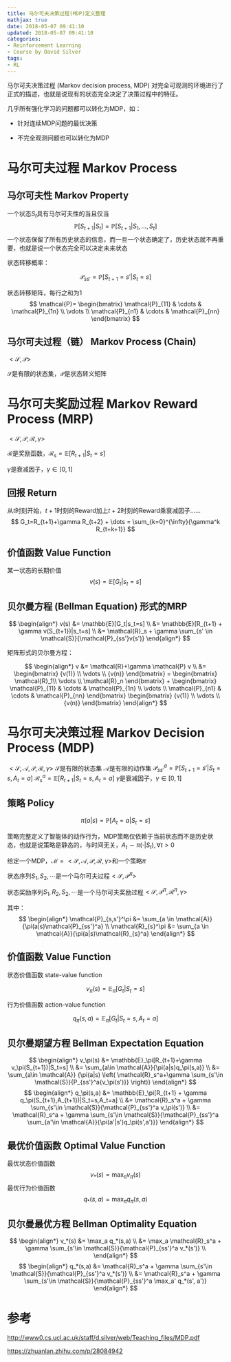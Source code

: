 ```yaml
---
title: 马尔可夫决策过程(MDP)定义整理
mathjax: true
date: 2018-05-07 09:41:10
updated: 2018-05-07 09:41:10
categories:
- Reinforcement Learning
- Course by David Silver
tags:
- RL
---
```


马尔可夫决策过程 (Markov decision process, MDP) 对完全可观测的环境进行了正式的描述，也就是说现有的状态完全决定了决策过程中的特征。

几乎所有强化学习的问题都可以转化为MDP，如：

- 针对连续MDP问题的最优决策

- 不完全观测问题也可以转化为MDP

# 马尔可夫过程 Markov Process

## 马尔可夫性 Markov Property

一个状态$S_t$具有马尔可夫性的当且仅当
$$
\mathbb{P}[S_{t+1}|S_t] = \mathbb{P}[S_{t+1}|S_1, \dots , S_t]
$$
一个状态保留了所有历史状态的信息，而一旦一个状态确定了，历史状态就不再重要，也就是说一个状态完全可以决定未来状态

状态转移概率：

$$
\mathcal{P}_{ss'}=\mathbb{P}[S_{t+1}=s'|S_t=s]
$$

状态转移矩阵，每行之和为1
$$
\mathcal{P}=
\begin{bmatrix}
\mathcal{P}_{11} & \cdots & \mathcal{P}_{1n} \\
\vdots \\
\mathcal{P}_{n1} & \cdots & \mathcal{P}_{nn}
 \end{bmatrix}
$$

<!--more-->

## 马尔可夫过程（链） Markov Process (Chain)

$<\mathcal{S}, \mathcal{P}>$

$\mathcal{S}$是有限的状态集，$\mathcal{P}$是状态转义矩阵

# 马尔可夫奖励过程 Markov Reward Process (MRP)

$<\mathcal{S}, \mathcal{P}, \mathcal{R}, \gamma>$

$\mathcal{R}$是奖励函数，$\mathcal{R}_s=\mathbb{E}[R_{t+1}|S_t=s]$

$\gamma$是衰减因子，$\gamma \in [0,1]$

## 回报 Return

从$t$时刻开始，$t+1$时刻的Reward加上$t+2$时刻的Reward乘衰减因子……
$$
G_t=R_{t+1}+\gamma R_{t+2} + \dots = \sum_{k=0}^{\infty}{\gamma^k R_{t+k+1}}
$$

## 价值函数 Value Function

某一状态的长期价值
$$
v(s) = \mathbb{E}[G_t|s_t=s]
$$

## 贝尔曼方程 (Bellman Equation) 形式的MRP

$$
\begin{align*}
 v(s) &= \mathbb{E}[G_t|s_t=s] \\
 &= \mathbb{E}[R_{t+1} + \gamma v(S_{t+1})|s_t=s] \\
 &= \mathcal{R}_s + \gamma \sum_{s' \in \mathcal{S}}{\mathcal{P}_{ss'}v(s')}
\end{align*}
$$

矩阵形式的贝尔曼方程：

$$
\begin{align*}
    v &= \mathcal{R}+\gamma \mathcal{P} v \\
    &= 
    \begin{bmatrix}
        {v(1)} \\
        \vdots \\
        {v(n)}
    \end{bmatrix} 
    = 
    \begin{bmatrix}
        \mathcal{R}_1\\
        \vdots \\
        \mathcal{R}_n
    \end{bmatrix}
    +
    \begin{bmatrix}
        \mathcal{P}_{11} & \cdots & \mathcal{P}_{1n} \\
        \vdots \\
        \mathcal{P}_{n1} & \cdots & \mathcal{P}_{nn}
    \end{bmatrix}
    \begin{bmatrix}
    {v(1)} \\
    \vdots \\
    {v(n)}
    \end{bmatrix} 
\end{align*}
$$

# 马尔可夫决策过程 Markov Decision Process (MDP)

$<\mathcal{S}, \mathcal{A}, \mathcal{P}, \mathcal{R}, \gamma>$
$\mathcal{S}$是有限的状态集
$\mathcal{A}$是有限的动作集
$\mathcal{P}_{ss'}^a=\mathbb{P}[S_{t+1}=s'|S_t=s, A_t=a]$
$\mathcal{R}_s^a=\mathbb{E}[R_{t+1}|S_t=s, A_t=a]$
$\gamma$是衰减因子，$\gamma \in [0,1]$

## 策略 Policy

$$
\pi(a|s) = \mathbb{P}[A_t=a | S_t=s]
$$

策略完整定义了智能体的动作行为，MDP策略仅依赖于当前状态而不是历史状态，也就是说策略是静态的，与时间无关，$A_t \sim \pi(\cdot|S_t), \forall t>0$

给定一个MDP，$\mathcal{M}=<\mathcal{S}, \mathcal{A}, \mathcal{P}, \mathcal{R}, \gamma>$和一个策略$\pi$

状态序列$S_1, S_2, \cdots$是一个马尔可夫过程$<\mathcal{S}, \mathcal{P}^\pi>$

状态奖励序列$S_1, R_2, S_2, \cdots$是一个马尔可夫奖励过程$<\mathcal{S}, \mathcal{P}^\pi, \mathcal{R}^\pi, \gamma>$

其中：
$$
\begin{align*}
    \mathcal{P}_{s,s'}^\pi &= \sum_{a \in \mathcal{A}}{\pi(a|s)\mathcal{P}_{ss'}^a} \\
    \mathcal{R}_{s}^\pi &= \sum_{a \in \mathcal{A}}{\pi(a|s)\mathcal{R}_{s}^a}
\end{align*}
$$

## 价值函数 Value Function

状态价值函数 state-value function

$$
v_\pi(s)=\mathbb{E}_\pi[G_t|S_t=s]
$$

行为价值函数 action-value function

$$
q_\pi(s,a)=\mathbb{E}_\pi[G_t|S_t=s,A_t=a]
$$

## 贝尔曼期望方程 Bellman Expectation Equation
$$
\begin{align*}
v_\pi(s) &= \mathbb{E}_\pi[R_{t+1}+\gamma v_\pi(S_{t+1})|S_t=s] \\
         &= \sum_{a\in \mathcal{A}}{\pi(a|s)q_\pi(s,a)} \\
         &= \sum_{a\in \mathcal{A}} {\pi(a|s)
         \left(
            \mathcal{R}_s^a+\gamma \sum_{s'\in \mathcal{S}}{P_{ss'}^a{v_\pi(s')}}
         \right)}
\end{align*}
$$
$$
\begin{align*}
q_\pi(s,a) &= \mathbb{E}_\pi[R_{t+1} + \gamma q_\pi(S_{t+1},A_{t+1})|S_t=s,A_t=a] \\
&= \mathcal{R}_s^a + \gamma \sum_{s'\in \mathcal{S}}{\mathcal{P}_{ss'}^a v_\pi(s')} \\
&= \mathcal{R}_s^a + \gamma \sum_{s'\in \mathcal{S}}{\mathcal{P}_{ss'}^a \sum_{a'\in \mathcal{A}}{\pi(a'|s')q_\pi(s',a')}}
\end{align*}
$$

## 最优价值函数 Optimal Value Function
最优状态价值函数
$$
v_*(s) = \max_\pi v_\pi(s)
$$
最优行为价值函数
$$
q_*(s,a) = \max_\pi q_\pi(s,a)
$$

## 贝尔曼最优方程 Bellman Optimality Equation
$$
\begin{align*}
v_*(s) &= \max_a q_*(s,a) \\
&= \max_a \mathcal{R}_s^a + \gamma \sum_{s'\in \mathcal{S}}{\mathcal{P}_{ss'}^a v_*(s')} \\
\end{align*}
$$
$$
\begin{align*}
q_*(s,a) &= \mathcal{R}_s^a + \gamma \sum_{s'\in \mathcal{S}}{\mathcal{P}_{ss'}^a v_*(s')} \\
&= \mathcal{R}_s^a + \gamma \sum_{s'\in \mathcal{S}}{\mathcal{P}_{ss'}^a \max_a' q_*(s', a')}
\end{align*}
$$

# 参考
<http://www0.cs.ucl.ac.uk/staff/d.silver/web/Teaching_files/MDP.pdf>

<https://zhuanlan.zhihu.com/p/28084942>
